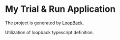 # My Trial & Run Application

The project is generated by [LoopBack](http://loopback.io).

Utilization of loopback typescript definition.
